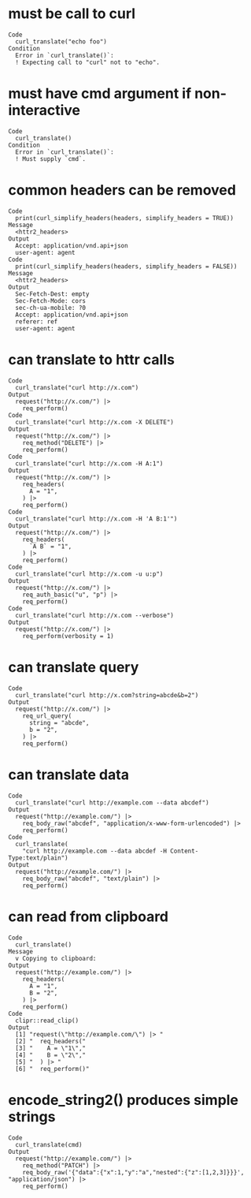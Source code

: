 # must be call to curl

    Code
      curl_translate("echo foo")
    Condition
      Error in `curl_translate()`:
      ! Expecting call to "curl" not to "echo".

# must have cmd argument if non-interactive

    Code
      curl_translate()
    Condition
      Error in `curl_translate()`:
      ! Must supply `cmd`.

# common headers can be removed

    Code
      print(curl_simplify_headers(headers, simplify_headers = TRUE))
    Message
      <httr2_headers>
    Output
      Accept: application/vnd.api+json
      user-agent: agent
    Code
      print(curl_simplify_headers(headers, simplify_headers = FALSE))
    Message
      <httr2_headers>
    Output
      Sec-Fetch-Dest: empty
      Sec-Fetch-Mode: cors
      sec-ch-ua-mobile: ?0
      Accept: application/vnd.api+json
      referer: ref
      user-agent: agent

# can translate to httr calls

    Code
      curl_translate("curl http://x.com")
    Output
      request("http://x.com/") |> 
        req_perform()
    Code
      curl_translate("curl http://x.com -X DELETE")
    Output
      request("http://x.com/") |> 
        req_method("DELETE") |> 
        req_perform()
    Code
      curl_translate("curl http://x.com -H A:1")
    Output
      request("http://x.com/") |> 
        req_headers(
          A = "1",
        ) |> 
        req_perform()
    Code
      curl_translate("curl http://x.com -H 'A B:1'")
    Output
      request("http://x.com/") |> 
        req_headers(
          `A B` = "1",
        ) |> 
        req_perform()
    Code
      curl_translate("curl http://x.com -u u:p")
    Output
      request("http://x.com/") |> 
        req_auth_basic("u", "p") |> 
        req_perform()
    Code
      curl_translate("curl http://x.com --verbose")
    Output
      request("http://x.com/") |> 
        req_perform(verbosity = 1)

# can translate query

    Code
      curl_translate("curl http://x.com?string=abcde&b=2")
    Output
      request("http://x.com/") |> 
        req_url_query(
          string = "abcde",
          b = "2",
        ) |> 
        req_perform()

# can translate data

    Code
      curl_translate("curl http://example.com --data abcdef")
    Output
      request("http://example.com/") |> 
        req_body_raw("abcdef", "application/x-www-form-urlencoded") |> 
        req_perform()
    Code
      curl_translate(
        "curl http://example.com --data abcdef -H Content-Type:text/plain")
    Output
      request("http://example.com/") |> 
        req_body_raw("abcdef", "text/plain") |> 
        req_perform()

# can read from clipboard

    Code
      curl_translate()
    Message
      v Copying to clipboard:
    Output
      request("http://example.com/") |> 
        req_headers(
          A = "1",
          B = "2",
        ) |> 
        req_perform()
    Code
      clipr::read_clip()
    Output
      [1] "request(\"http://example.com/\") |> "
      [2] "  req_headers("                      
      [3] "    A = \"1\","                      
      [4] "    B = \"2\","                      
      [5] "  ) |> "                             
      [6] "  req_perform()"                     

# encode_string2() produces simple strings

    Code
      curl_translate(cmd)
    Output
      request("http://example.com/") |> 
        req_method("PATCH") |> 
        req_body_raw('{"data":{"x":1,"y":"a","nested":{"z":[1,2,3]}}}', "application/json") |> 
        req_perform()

